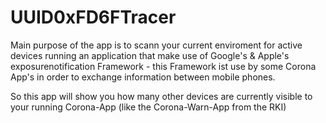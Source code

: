 # UUID0xFD6FTracer
Main purpose of the app is to scann your current enviroment for active devices running an application that make use of Google's & Apple's exposurenotification Framework - this Framework ist use by some Corona App's in order to exchange information between mobile phones.

So this app will show you how many other devices are currently visible to your running Corona-App (like the Corona-Warn-App from the RKI)
